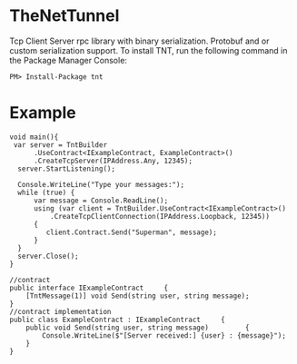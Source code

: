 # TheNetTunnel
Tcp Client Server rpc library with binary serialization. Protobuf and or custom serialization support.
To install TNT, run the following command in the Package Manager Console:

```
PM> Install-Package tnt
```

# Example
```
void main(){
 var server = TntBuilder
      .UseContract<IExampleContract, ExampleContract>()
      .CreateTcpServer(IPAddress.Any, 12345);
  server.StartListening();

  Console.WriteLine("Type your messages:");
  while (true) {
      var message = Console.ReadLine();
      using (var client = TntBuilder.UseContract<IExampleContract>()
          .CreateTcpClientConnection(IPAddress.Loopback, 12345))
      {
         client.Contract.Send("Superman", message);
      }  
  }
  server.Close();
}

//contract
public interface IExampleContract     {
    [TntMessage(1)] void Send(string user, string message);
}
//contract implementation
public class ExampleContract : IExampleContract     {
    public void Send(string user, string message)         {
        Console.WriteLine($"[Server received:] {user} : {message}");
    }
}
```
